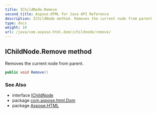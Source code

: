 ```yaml
---
title: IChildNode.Remove
second_title: Aspose.HTML for Java API Reference
description: IChildNode method. Removes the current node from parent
type: docs
weight: 10
url: /java/com.aspose.html.dom/ichildnode/remove/
---
```

## IChildNode.Remove method

Removes the current node from parent.

```java
public void Remove()
```

### See Also

* interface [IChildNode](../)
* package [com.aspose.html.Dom](../../ichildnode/)
* package [Aspose.HTML](../../../)
